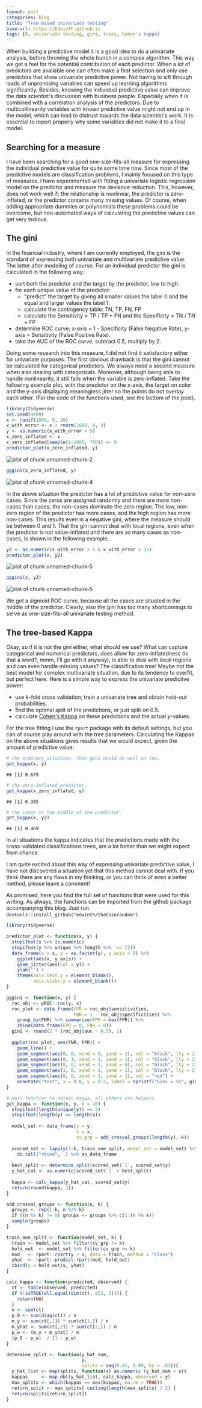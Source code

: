 ```yaml
---
layout: post
categories: blog
title: "Tree-based univariate testing"
base-url: https://EdwinTh.github.io
tags: [R, univariate testing, gini, trees, Cohen's kappa]
---
```




When building a predictive model it is a good idea to do a univariate analysis, before throwing the whole bunch in a complex algorithm. This way we get a feel for the potential contribution of each predictor. When a lot of predictors are available one can often make a first selection and only use predictors that show univariate predictive power. Not having to sift through loads of unpromising variables can speed up learning algorithms significantly. Besides, knowing the individual predictive value can improve the data scientist's discussion with business people. Especially when it is combined with a correlation analysis of the predictors. Due to multicollinearity variables with known predictive value might not end up in the model, which can lead to distrust towards the data scientist's work. It is essential to report properly why some variables did not make it to a final model.

## Searching for a measure

I have been searching for a good one-size-fits-all measure for expressing the individual predictive value for quite some time now. Since most of the predictive models are classification problems, I mainly focused on this type of measures. I have experimented with fitting a univariate logistic regression model on the predictor and measure the deviance reduction. This, however, does not work well if; the relationship is nonlinear, the predictor is zero-inflated, or the predictor contains many missing values. Of course, when adding appropriate dummies or polynomials these problems could be overcome, but non-automated ways of calculating the predictive values can get very tedious. 

## The gini

In the financial industry, where I am currently employed, the gini is the standard of expressing both univariate and multivariate predictive value. The latter after modeling of course. For an individual predictor the gini is calculated in the following way:

- sort both the predictor and the target by the predictor, low to high.
- for each unique value of the predictor:
    * "predict" the target by giving all smaller values the label 0 and the equal and larger values the label 1.
    * calculate the contingency table: TN, TP, FN, FP
    * calculate the Sensitivity = TP / TP + FN and the Specificity = TN / TN + FP
- determine ROC curve; x-axis = 1 - Specificity (False Negative Rate), y-axis = Sensitivity (False Positive Rate).
- take the AUC of the ROC curve, subtract 0.5, multiply by 2.

Doing some research into this measure, I did not find it satisfactory either for univariate purposes. The first obvious drawback is that the gini cannot be calculated for categorical predictors. We always need a second measure when also dealing with categoricals. Moreover, although being able to handle nonlinearity, it still fails when the variable is zero-inflated. Take the following example plot, with the predictor on the x-axis, the target on color and the y-axis displaying meaningless jitter so the points do not overlay each other. (For the code of the functions used, see the bottom of the post).




```r
library(tidyverse)
set.seed(9999)
x <- runif(1000, 0, 20)
x_with_error <- x + rnorm(1000, 0, 3)
y <- as.numeric(x_with_error < 5)
x_zero_inflated <- x
x_zero_inflated[sample(1:1000, 700)] <- 0
predictor_plot(x_zero_inflated, y)
```

![plot of chunk unnamed-chunk-2](/figure/source/2017-02-27-tree-based-kappa/unnamed-chunk-2-1.png)




```r
gggini(x_zero_inflated, y)  
```

![plot of chunk unnamed-chunk-4](/figure/source/2017-02-27-tree-based-kappa/unnamed-chunk-4-1.png)

In the above situation the predictor has a lot of predictive value for non-zero cases. Since the zeros are assigned randomly and there are more non-cases than cases, the non-cases dominate the zero region. The low, non-zero region of the predictor has more cases, and the high region has more non-cases. This results even in a negative gini, where the measure should be between 0 and 1. That the gini cannot deal with local regions, even when the predictor is not value-inflated and there are as many cases as non-cases, is shown in the following example.


```r
y2 <- as.numeric(x_with_error > 5 & x_with_error < 15)
predictor_plot(x, y2)
```

![plot of chunk unnamed-chunk-5](/figure/source/2017-02-27-tree-based-kappa/unnamed-chunk-5-1.png)

```r
gggini(x, y2)
```

![plot of chunk unnamed-chunk-5](/figure/source/2017-02-27-tree-based-kappa/unnamed-chunk-5-2.png)

We get a sigmoid ROC curve, because all the cases are situated in the middle of the predictor. Clearly, also the gini has too many shortcomings to serve as one-size-fits-all univariate testing method. 

## The tree-based Kappa
Okay, so if it is not the gini either, what should we use? What can capture categorical and numerical predictors, does allow for zero-inflatedness (is that a word?, mmm, I'll go with it anyway), is able to deal with local regions and can even handle missing values? The classification tree! Maybe not the best model for complex multivariate situation, due to its tendency to overfit, but perfect here. Here is a simple way to express the univariate predictive power:

- use *k*-fold cross validation; train a univariate tree and obtain hold-out probabilities.
- find the optimal split of the predictions, or just split on 0.5.
- calculate [Cohen's Kappa](https://en.wikipedia.org/wiki/Cohen's_kappa) on these predictions and the actual *y*-values.

For the tree fitting I use the `rpart` package with its default settings, but you can of course play around with the tree parameters. Calculating the Kappas on the above situations gives results that we would expect, given the amount of predictive value:




```r
# the ordinary situation, that gini would do well on too.
get_kappa(x, y)
```

```
## [1] 0.679
```

```r
# the zero-inflated predictor.
get_kappa(x_zero_inflated, y)
```

```
## [1] 0.305
```

```r
# the cases in the middle of the predictor.
get_kappa(x, y2)
```

```
## [1] 0.469
```
In all situations the kappa indicates that the predictions made with the cross-validated classifications trees, are a lot better than we might expect from chance. 

I am quite excited about this way of expressing univariate predictive value, I have not discovered a situation yet that this method cannot deal with. If you think there are any flaws in my thinking, or you can think of even a better method, please leave a comment!

As promised, here you find the full set of functions that were used for this writing. As always, the functions can be imported from the github package accompanying this blog. Just run `devtools::install_github("edwinth/thatssorandom")`.


```r
library(tidyverse)

predictor_plot <- function(x, y) {
  stopifnot(x %>% is.numeric)
  stopifnot(y %>% unique %>% length %>% `==`(2))
  data_frame(x = x, y = as.factor(y), y_axis = 0) %>% 
    ggplot(aes(x, y_axis)) +
    geom_jitter(aes(col = y)) +
    ylab('') +
    theme(axis.text.y = element_blank(), 
          axis.ticks.y = element_blank())
}

gggini <- function(x, y) {
  roc_obj <- pROC::roc(y, x)
  roc_plot <- data_frame(FPR = roc_obj$sensitivities,
                         FNR = 1 - roc_obj$specificities) %>% 
    group_by(FNR) %>% summarise(FPR = max(FPR)) %>% 
    rbind(data_frame(FPR = 0, FNR = 0))
  gini <- round(2 * (roc_obj$auc - 0.5), 2)
  
  ggplot(roc_plot, aes(FNR, FPR)) +
    geom_line() +
    geom_segment(aes(0, 0, xend = 0, yend = 1), col = "black", lty = 2) +
    geom_segment(aes(0, 1, xend = 1, yend = 1), col = "black", lty = 2) +
    geom_segment(aes(0, 0, xend = 1, yend = 0), col = "black", lty = 2) +
    geom_segment(aes(1, 0, xend = 1, yend = 1), col = "black", lty = 2) +
    geom_segment(aes(0, 0, xend = 1, yend = 1), col = "red") +
    annotate("text", x = 0.8, y = 0.2, label = sprintf("Gini = %s", gini))
}

# main function to obtain kappa, all others are helpers
get_kappa <- function(x, y, k = 10) {
  stopifnot(length(unique(y)) == 2)
  stopifnot(length(y) == length(x))
  
  model_set <- data_frame(y = y, 
                          x = x, 
                          cv_grp = add_crosval_groups(length(y), k))
  
  scored_set <- lapply(1:k, train_one_split, model_set = model_set) %>% 
    do.call("rbind", .) %>% as_data_frame
  
  best_split <- determine_split(scored_set$`1`, scored_set$y)
  y_hat_cat <- as.numeric(scored_set$`1` > best_split)
  
  kappa <- calc_kappa(y_hat_cat, scored_set$y)
  return(round(kappa, 3))
}

add_crosval_groups <- function(n, k) {
  groups <- rep(1:k, n %/% k)
  if ((n %% k) != 0) groups <- groups %>% c(1:(n %% k))
  sample(groups)
}

train_one_split <- function(model_set, k) {
  train <- model_set %>% filter(cv_grp != k)
  hold_out  <- model_set %>% filter(cv_grp == k)
  mod   <- rpart::rpart(y ~ x, data = train, method = "class")
  yhat  <- rpart::predict.rpart(mod, hold_out)
  cbind(y = hold_out$y, yhat)
}

calc_kappa <- function(predicted, observed) {
  ct <- table(observed, predicted)
  if (!isTRUE(all.equal(dim(ct), c(2, 2)))) {
    return(NA)
  }
  n <- sum(ct)
  p_0 <- sum(diag(ct)) / n
  m_y <- sum(ct[,1]) * sum(ct[1,]) / n
  m_yhat <- sum(ct[,2]) * sum(ct[2,]) / n
  p_e <- (m_y + m_yhat) / n
  (p_0 - p_e)  / (1 - p_e)
}

determine_split <- function(y_hat_num,
                            y,
                            splits = seq(0.01, 0.99, by = .01)){
  y_hat_list <- map(splits, function(s) as.numeric (y_hat_num > s))
  kappas     <- map_dbl(y_hat_list, calc_kappa, observed = y)
  max_splits <- which(kappas == max(kappas, na.rm = TRUE))
  return_split <- max_splits[ ceiling(length(max_splits) / 2) ]
  return(splits[return_split])
}
```


